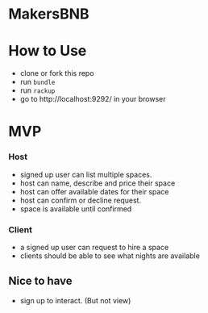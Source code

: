 # MakersBNB

# How to Use
* clone or fork this repo  
* run ```bundle```  
* run ```rackup```  
* go to http://localhost:9292/ in your browser

# MVP
### Host
* signed up user can list  multiple spaces.
* host can name, describe and price their space
* host can offer available dates for their space
* host can confirm or decline request.
* space is available until confirmed

### Client
* a signed up user can request to hire a space
* clients should be able to see what nights are available

## Nice to have
* sign up to interact. (But not view)
